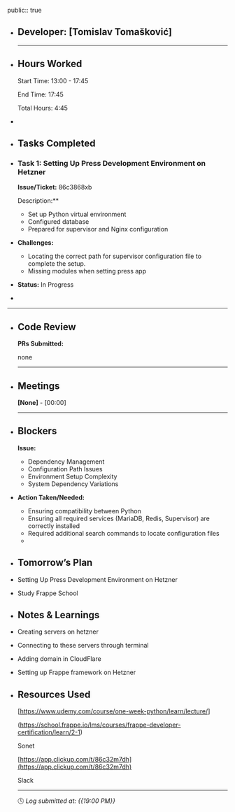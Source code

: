 public:: true

- ## Developer: [Tomislav Tomašković]
  
  ---
- ## Hours Worked
  
  Start Time: 13:00 - 17:45
  
  End Time: 17:45
  
  Total Hours: 4:45
-
- ## Tasks Completed
- ### Task 1:  Setting Up Press Development Environment on Hetzner
  
  **Issue/Ticket:** 86c3868xb
  
  Description:**
	- Set up Python virtual environment
	- Configured database
	- Prepared for supervisor and Nginx configuration
- **Challenges:**
	- Locating the correct path for supervisor configuration file to complete the setup.
	- Missing modules when setting press app
- **Status:**  In Progress
-
- ---
- ## Code Review
  
  **PRs Submitted:**
  
  none
  
  ---
- ## Meetings
  
  **[None]** - [00:00]
  
  ---
- ## Blockers
  
  **Issue:**
	- Dependency Management
	- Configuration Path Issues
	- Environment Setup Complexity
	- System Dependency Variations
- **Action Taken/Needed:**
	- Ensuring compatibility between Python
	- Ensuring all required services (MariaDB, Redis, Supervisor) are correctly installed
	- Required additional search commands to locate configuration files
	-
- ## Tomorrow’s Plan
- Setting Up Press Development Environment on Hetzner
- Study Frappe School
- ## Notes & Learnings
- Creating servers on hetzner
- Connecting to these servers through terminal
- Adding domain in CloudFlare
- Setting up Frappe framework on Hetzner
- ## Resources Used
  
  [https://www.udemy.com/course/one-week-python/learn/lecture/]
  
  (https://school.frappe.io/lms/courses/frappe-developer-certification/learn/2-1)
  
  Sonet
  
  [https://app.clickup.com/t/86c32m7dh](https://app.clickup.com/t/86c32m7dh)
  
  Slack
  
  ---
  
  🕓 *Log submitted at: {{19:00 PM}}*